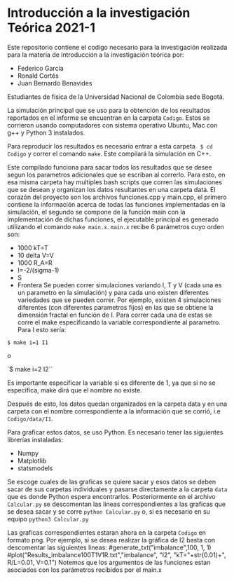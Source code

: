 # Introducción a la investigación Teórica 2021-1

Este repositorio contiene el codigo necesario para la investigación realizada
para la materia de introducción a la investigación teórica por:

-   Federico García
-   Ronald Cortés
-   Juan Bernardo Benavides

Estudiantes de física de la Universidad Nacional de Colombia sede Bogotá.

La simulación principal que se uso para la obtención de los resultados reportados
en el informe se encuentran en la carpeta `Codigo`. Estos se corrieron usando
computadores con sistema operativo Ubuntu, Mac con g++ y Python 3 instalados.

Para reproducir los resultados es necesario entrar a esta carpeta ` $ cd Codigo`
y correr el comando `make`. Este compilará la simulación en C++.

Este compilado funciona para sacar todos los resultados que se desee segun los
parametros adicionales que se escriban al correrlo. Para esto, en esa misma carpeta
hay multiples bash scripts que corren las simulaciones que se desean y organizan
los datos resultantes en una carpeta data.
El corazón del proyecto son los archivos funciones.cpp y main.cpp, el primero contiene
la información acerca de todas las funciones implementadas en la simulación, el segundo 
se compone de la función main con la implementación de dichas funciones, el ejecutable principal
es generado utilizando el comando `make main.x`. `main.x` recibe 6 parámetros cuyo orden son:
- 1000 kT=T
- 10 delta V=V
- 1000 R_A=R
- I=-2/(sigma-1)
- S
- Frontera
Se pueden correr simulaciones variando I, T y V (cada una es un parametro en
la simulación) y para cada uno existen diferentes variedades que se pueden correr.
Por ejemplo, existen 4 simulaciones diferentes (con diferentes parametros fijos)
en las que se obtiene la dimensión fractal en función de I. Para correr cada una
de estas se corre el make especificando la variable correspondiente al parametro.
Para I esto sería:

`$ make i=1 I1`

o

`$ make i=2 I2``

Es importante especificar la variable si es diferente de 1, ya que si no se especifica,
make dirá que el nombre no existe.

Después de esto, los datos quedan organizados en la carpeta data y en una carpeta
con el nombre correspondiente a la información que se corrió, i.e `Codigo/data/I1`.

Para graficar estos datos, se uso Python. Es necesario tener las siguientes librerías instaladas:

-   Numpy
-   Matplotlib
-   statsmodels

Se escoge cuales de las graficas se quiere sacar y esos datos se deben sacar de sus
carpetas individuales y pasarse directamente a la carpeta `data` que es donde Python
espera encontrarlos. Posteriormente en el archivo `Calcular.py` se descomentan las
lineas correspondientes a las graficas que se desea sacar y se corre `python Calcular.py`
o, si es necesario en su equipo `python3 Calcular.py`

Las graficas correspondientes estaran ahora en la carpeta `Codigo` en formato png.
Por ejemplo, si se desea realizar la gráfica de I2 basta con descomentar las siguientes lineas:
#generate_txt("imbalance",100, 1, 1)
#plot("Results_imbalance100T1V1R.txt","imbalance", "I2", "kT="+str(0.01)+", R/L=0.01, V=0.1")
Notemos que los argumentos de las funciones estan asociados con los parámetros recibidos por el main.x

